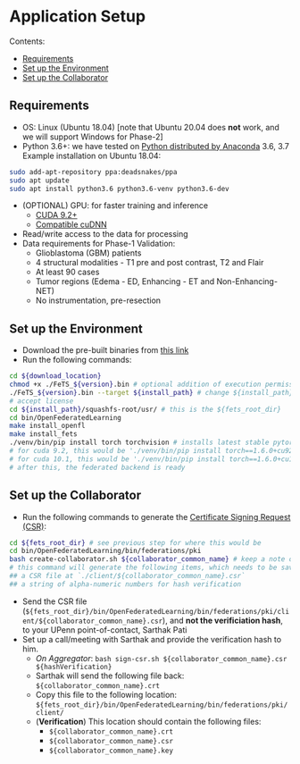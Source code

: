 # Application Setup

Contents:

- [Requirements](#Requirements)
- [Set up the Environment](set-up-the-environment)
- [Set up the Collaborator](#set-up-the-collaborator)

## Requirements

- OS: Linux (Ubuntu 18.04) [note that Ubuntu 20.04 does **not** work, and we will support Windows for Phase-2]
- Python 3.6+: we have tested on [Python distributed by Anaconda](https://www.anaconda.com/products/individual) 3.6, 3.7
Example installation on Ubuntu 18.04:
```bash
sudo add-apt-repository ppa:deadsnakes/ppa
sudo apt update
sudo apt install python3.6 python3.6-venv python3.6-dev
```
- (OPTIONAL) GPU: for faster training and inference
  - [CUDA 9.2+](https://developer.nvidia.com/cuda-toolkit)
  - [Compatible cuDNN](https://developer.nvidia.com/cudnn)
- Read/write access to the data for processing
- Data requirements for Phase-1 Validation: 
	- Glioblastoma (GBM) patients
	- 4 structural modalities - T1 pre and post contrast, T2 and Flair
	- At least 90 cases
	- Tumor regions (Edema - ED, Enhancing - ET and Non-Enhancing- NET)
  - No instrumentation, pre-resection

## Set up the Environment

- Download the pre-built binaries from [this link](https://www.nitrc.org/frs/downloadlink.php/11892)
- Run the following commands:
```bash
cd ${download_location}
chmod +x ./FeTS_${version}.bin # optional addition of execution permission
./FeTS_${version}.bin --target ${install_path} # change ${install_path} to appropriate location
# accept license
cd ${install_path}/squashfs-root/usr/ # this is the ${fets_root_dir}
cd bin/OpenFederatedLearning
make install_openfl 
make install_fets
./venv/bin/pip install torch torchvision # installs latest stable pytorch (we have tested with 1.6.0 with cuda-10.2), change to appropriate cuda version; see https://pytorch.org/get-started/locally/
# for cuda 9.2, this would be './venv/bin/pip install torch==1.6.0+cu92 torchvision==0.7.0+cu92 -f https://download.pytorch.org/whl/torch_stable.html'
# for cuda 10.1, this would be './venv/bin/pip install torch==1.6.0+cu101 torchvision==0.7.0+cu101 -f https://download.pytorch.org/whl/torch_stable.html'
# after this, the federated backend is ready
```

## Set up the Collaborator

- Run the following commands to generate the [Certificate Signing Request (CSR)](https://en.wikipedia.org/wiki/Certificate_signing_request):
```bash
cd ${fets_root_dir} # see previous step for where this would be
cd bin/OpenFederatedLearning/bin/federations/pki
bash create-collaborator.sh ${collaborator_common_name} # keep a note of the ${collaborator_common_name}, as it will be used for authentication and to send/receive jobs to/from the aggregator at UPenn
# this command will generate the following items, which needs to be saved for collaborator verification:
## a CSR file at `./client/${collaborator_common_name}.csr`
## a string of alpha-numeric numbers for hash verification 
```

- Send the CSR file (`${fets_root_dir}/bin/OpenFederatedLearning/bin/federations/pki/client/${collaborator_common_name}.csr`), and **not the verificiation hash**, to your UPenn point-of-contact, Sarthak Pati
- Set up a call/meeting with Sarthak and provide the verification hash to him.
  - *On Aggregator*: `bash sign-csr.sh ${collaborator_common_name}.csr ${hashVerification}`
  - Sarthak will send the following file back: `${collaborator_common_name}.crt`
  - Copy this file to the following location: `${fets_root_dir}/bin/OpenFederatedLearning/bin/federations/pki/client/`
  - (**Verification**) This location should contain the following files:
    - `${collaborator_common_name}.crt`
    - `${collaborator_common_name}.csr`
    - `${collaborator_common_name}.key`